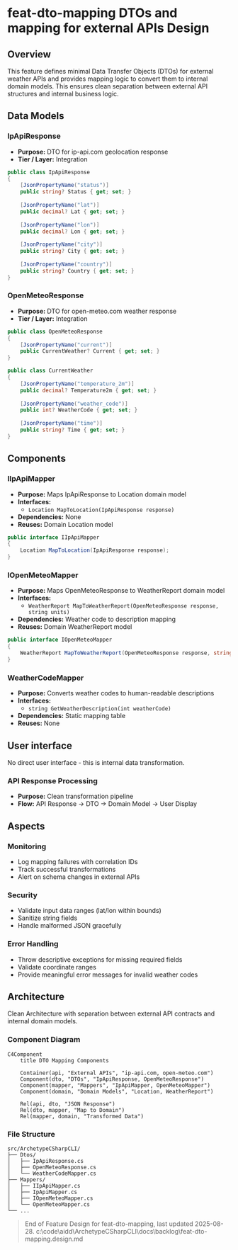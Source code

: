 # feat-dto-mapping DTOs and mapping for external APIs Design 

## Overview

This feature defines minimal Data Transfer Objects (DTOs) for external weather APIs and provides mapping logic to convert them to internal domain models. This ensures clean separation between external API structures and internal business logic.

## Data Models

### IpApiResponse

- **Purpose:** DTO for ip-api.com geolocation response
- **Tier / Layer:** Integration

```csharp
public class IpApiResponse
{
    [JsonPropertyName("status")]
    public string? Status { get; set; }
    
    [JsonPropertyName("lat")]
    public decimal? Lat { get; set; }
    
    [JsonPropertyName("lon")]
    public decimal? Lon { get; set; }
    
    [JsonPropertyName("city")]
    public string? City { get; set; }
    
    [JsonPropertyName("country")]
    public string? Country { get; set; }
}
```

### OpenMeteoResponse

- **Purpose:** DTO for open-meteo.com weather response
- **Tier / Layer:** Integration

```csharp
public class OpenMeteoResponse
{
    [JsonPropertyName("current")]
    public CurrentWeather? Current { get; set; }
}

public class CurrentWeather
{
    [JsonPropertyName("temperature_2m")]
    public decimal? Temperature2m { get; set; }
    
    [JsonPropertyName("weather_code")]
    public int? WeatherCode { get; set; }
    
    [JsonPropertyName("time")]
    public string? Time { get; set; }
}
```

## Components

### IIpApiMapper

- **Purpose:** Maps IpApiResponse to Location domain model
- **Interfaces:** 
  - `Location MapToLocation(IpApiResponse response)`
- **Dependencies:** None
- **Reuses:** Domain Location model

```csharp
public interface IIpApiMapper
{
    Location MapToLocation(IpApiResponse response);
}
```

### IOpenMeteoMapper

- **Purpose:** Maps OpenMeteoResponse to WeatherReport domain model
- **Interfaces:** 
  - `WeatherReport MapToWeatherReport(OpenMeteoResponse response, string units)`
- **Dependencies:** Weather code to description mapping
- **Reuses:** Domain WeatherReport model

```csharp
public interface IOpenMeteoMapper
{
    WeatherReport MapToWeatherReport(OpenMeteoResponse response, string units);
}
```

### WeatherCodeMapper

- **Purpose:** Converts weather codes to human-readable descriptions
- **Interfaces:** 
  - `string GetWeatherDescription(int weatherCode)`
- **Dependencies:** Static mapping table
- **Reuses:** None

## User interface

No direct user interface - this is internal data transformation.

### API Response Processing

- **Purpose:** Clean transformation pipeline
- **Flow:** API Response → DTO → Domain Model → User Display

## Aspects

### Monitoring

- Log mapping failures with correlation IDs
- Track successful transformations
- Alert on schema changes in external APIs

### Security

- Validate input data ranges (lat/lon within bounds)
- Sanitize string fields
- Handle malformed JSON gracefully

### Error Handling

- Throw descriptive exceptions for missing required fields
- Validate coordinate ranges
- Provide meaningful error messages for invalid weather codes

## Architecture

Clean Architecture with separation between external API contracts and internal domain models.

### Component Diagram

```mermaid
C4Component
    title DTO Mapping Components
    
    Container(api, "External APIs", "ip-api.com, open-meteo.com")
    Component(dto, "DTOs", "IpApiResponse, OpenMeteoResponse")
    Component(mapper, "Mappers", "IpApiMapper, OpenMeteoMapper")
    Component(domain, "Domain Models", "Location, WeatherReport")
    
    Rel(api, dto, "JSON Response")
    Rel(dto, mapper, "Map to Domain")
    Rel(mapper, domain, "Transformed Data")
```

### File Structure

```
src/ArchetypeCSharpCLI/
├── Dtos/
│   ├── IpApiResponse.cs
│   ├── OpenMeteoResponse.cs
│   └── WeatherCodeMapper.cs
├── Mappers/
│   ├── IIpApiMapper.cs
│   ├── IpApiMapper.cs
│   ├── IOpenMeteoMapper.cs
│   └── OpenMeteoMapper.cs
└── ...
```

> End of Feature Design for feat-dto-mapping, last updated 2025-08-28.</content>
<parameter name="filePath">c:\code\aidd\ArchetypeCSharpCLI\docs\backlog\feat-dto-mapping.design.md
